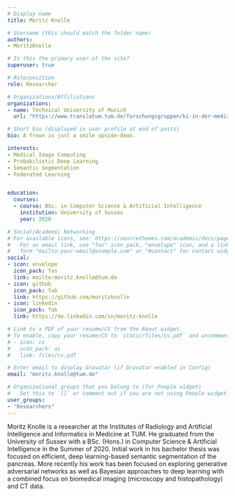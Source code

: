 ```yaml
---
# Display name
title: Moritz Knolle

# Username (this should match the folder name)
authors:
- MoritzKnolle

# Is this the primary user of the site?
superuser: true

# Role/position
role: Researcher

# Organizations/Affiliations
organizations:
- name: Technical University of Munich
  url: "https://www.translatum.tum.de/forschungsgruppen/ki-in-der-medizin/"

# Short bio (displayed in user profile at end of posts)
bio: A frown is just a smile upside-down.

interests:
- Medical Image Computing
- Probabilistic Deep Learning
- Semantic Segmentation
- Federated Learning


education:
  courses:
  - course: BSc. in Computer Science & Artificial Intelligence
    institution: University of Sussex
    year: 2020

# Social/Academic Networking
# For available icons, see: https://sourcethemes.com/academic/docs/page-builder/#icons
#   For an email link, use "fas" icon pack, "envelope" icon, and a link in the
#   form "mailto:your-email@example.com" or "#contact" for contact widget.
social:
- icon: envelope
  icon_pack: fas
  link: mailto:moritz.knolle@tum.de
- icon: github
  icon_pack: fab
  link: https://github.com/moritzknolle
- icon: linkedin
  icon_pack: fab
  link: https://de.linkedin.com/in/moritz-knolle

# Link to a PDF of your resume/CV from the About widget.
# To enable, copy your resume/CV to `static/files/cv.pdf` and uncomment the lines below.
# - icon: cv
#   icon_pack: ai
#   link: files/cv.pdf

# Enter email to display Gravatar (if Gravatar enabled in Config)
email: "moritz.knolle@tum.de"

# Organizational groups that you belong to (for People widget)
#   Set this to `[]` or comment out if you are not using People widget.
user_groups:
- "Researchers"
---
```


Moritz Knolle is a researcher at the Institutes of Radiology and Artificial Intelligence and Informatics in Medicine at TUM. He graduated from the University of Sussex with a BSc. (Hons.) in Computer Science & Artificial Intelligence in the Summer of 2020. Initial work in his bachelor thesis was focused on efficient, deep learning-based semantic segmentation of the pancreas. More recently his work has been focused on exploring generative adversarial networks as well as Bayesian approaches to deep learning with a combined focus on biomedical imaging (microscopy and histopathology) and CT data.
